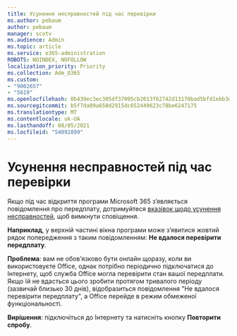 ```yaml
---
title: Усунення несправностей під час перевірки
ms.author: pebaum
author: pebaum
manager: scotv
ms.audience: Admin
ms.topic: article
ms.service: o365-administration
ROBOTS: NOINDEX, NOFOLLOW
localization_priority: Priority
ms.collection: Adm_O365
ms.custom:
- "9002657"
- "5619"
ms.openlocfilehash: 0b439ec3ec305df37095cb2013f62742d13170bad5bfd1ebb3d8967fc4ca02af
ms.sourcegitcommit: b5f7da89a650d2915dc652449623c78be6247175
ms.translationtype: MT
ms.contentlocale: uk-UA
ms.lasthandoff: 08/05/2021
ms.locfileid: "54092899"
---
```

# <a name="troubleshoot-verification-issues"></a>Усунення несправностей під час перевірки

Якщо під час відкриття програми Microsoft 365 з’являється повідомлення про передплату, дотримуйтеся [вказівок щодо усунення несправностей](https://support.office.com/article/a-subscription-notice-appears-when-i-open-a-microsoft-365-application-4cabe32c-f594-4c0e-9191-3d3ade10cceb), щоб вимкнути сповіщення.

**Наприклад**, у верхній частині вікна програми може з’явитися жовтий рядок попередження з таким повідомленням: **Не вдалося перевірити передплату**.

**Проблема**: вам не обов’язково бути онлайн щоразу, коли ви використовуєте Office, однак потрібно періодично підключатися до Інтернету, щоб служба Office могла перевірити стан вашої передплати. Якщо їй не вдасться цього зробити протягом тривалого періоду (зазвичай близько 30 днів), відобразиться повідомлення "Не вдалося перевірити передплату", а Office перейде в режим обмеженої функціональності.

**Вирішення**: підключіться до Інтернету та натисніть кнопку **Повторити спробу**.
